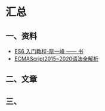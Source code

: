 # 汇总

## 一、资料

- [ES6 入门教程-阮一峰 —— 书](https://es6.ruanyifeng.com/)
- [ECMAScript2015~2020语法全解析](http://es.xiecheng.live/)

## 二、文章



## 三、

